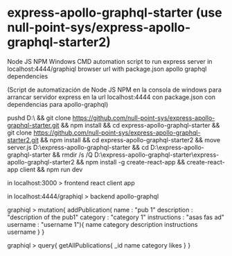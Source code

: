 # express-apollo-graphql-starter (use null-point-sys/express-apollo-graphql-starter2)

Node JS NPM Windows CMD automation script to run express server in localhost:4444/graphiql browser url with package.json apollo graphql dependencies

(Script de automatización de Node JS NPM en la consola de windows para arrancar servidor express en la url localhost:4444 con package.json con dependencias para apollo-graphql)

pushd D:\ 
&& git clone https://github.com/null-point-sys/express-apollo-graphql-starter.git 
&& npm install 
&& cd express-apollo-graphql-starter 
&& git clone https://github.com/null-point-sys/express-apollo-graphql-starter2.git 
&& npm install 
&& cd express-apollo-graphql-starter2 
&& move server.js D:\express-apollo-graphql-starter 
&& cd D:\express-apollo-graphql-starter 
&& rmdir /s /Q D:\express-apollo-graphql-starter\express-apollo-graphql-starter2
&& npm install -g create-react-app 
&& create-react-app client
&& npm run dev

in localhost:3000 > frontend react client app

in localhost:4444/graphiql > backend apollo-graphql

graphiql > mutation{
  addPublication(
    name         : "pub 1"
    description  : "description of the pub1"
    category     : "category 1"
    instructions : "asas fas ad"
    username     : "username 1"){
      name
      category
      description
      instructions
      username
    }
}

graphiql > query{
  getAllPublications{
  	_id
  	name
  	category
  	likes
	}
}

